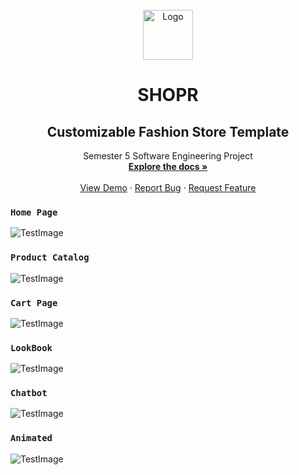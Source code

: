 <div id="top"></div>



<!-- PROJECT LOGO -->
<br />
<div align="center">
  <a href="https://github.com/othneildrew/Best-README-Template">
    <img src="https://firebasestorage.googleapis.com/v0/b/kavinda1013.appspot.com/o/OT11BI1%400%2C5x.png?alt=media&token=51ad70c1-1235-4948-bf50-1882789c3067" alt="Logo" width="80" height="80">
  </a>

  <h1 align="center">SHOPR</h1>
  
  <h2 align="center">Customizable Fashion Store Template</h2>

  <p align="center">
     Semester 5 Software Engineering Project
    <br />
    <a href="https://github.com/kavindaperera/fashion-template"><strong>Explore the docs »</strong></a>
    <br />
    <br />
    <a href="https://github.com/kavindaperera/fashion-template">View Demo</a>
    ·
    <a href="https://github.com/kavindaperera/fashion-template/issues">Report Bug</a>
    ·
    <a href="https://github.com/kavindaperera/fashion-template/issues">Request Feature</a>
  </p>
</div>


### `Home Page`

![TestImage](https://firebasestorage.googleapis.com/v0/b/kavinda1013.appspot.com/o/Home.png?alt=media&token=f8405c54-5333-4012-aba7-4e6c41756818)

### `Product Catalog`

![TestImage](https://firebasestorage.googleapis.com/v0/b/kavinda1013.appspot.com/o/Catalog.png?alt=media&token=f04b2a38-4a6a-48df-9ade-0393e259d705)

### `Cart Page`

![TestImage](https://firebasestorage.googleapis.com/v0/b/kavinda1013.appspot.com/o/Cart.png?alt=media&token=10961eab-098c-41da-9def-1d48fa8551c7)

### `LookBook`

![TestImage](https://firebasestorage.googleapis.com/v0/b/kavinda1013.appspot.com/o/Lookbook.png?alt=media&token=7dfe7043-589c-462b-ad8d-11d42398175f)

### `Chatbot`

![TestImage](https://firebasestorage.googleapis.com/v0/b/kavinda1013.appspot.com/o/Chatbot.png?alt=media&token=5bfddcb8-7ac8-480a-9206-8009f1c521d9)

### `Animated`

![TestImage](https://firebasestorage.googleapis.com/v0/b/kavinda1013.appspot.com/o/display-text.png?alt=media&token=9527f268-43af-4584-b3d4-7b4049e001c0)

